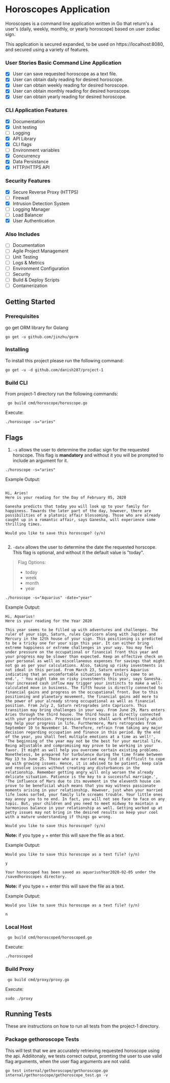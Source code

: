 # Horoscopes Application
Horoscopes is a command line application written in Go that return's a user's (daily, weekly, monthly, or yearly horoscope) based on user zodiac sign. 

This application is secured expanded, to be used on https://localhost:8080, and secured using a variety of features.

### User Stories Basic Command Line Application
- [X] User can save requested horoscope as a text file.
- [X] User can obtain daily reading for desired horoscope. 
- [X] User can obtain weekly reading for desired horoscope. 
- [X] User can obtain monthly reading for desired horoscope. 
- [X] User can obtain yearly reading for desired horoscope. 

### CLI Application Features 
- [X] Documentation
- [X] Unit testing
- [ ] Logging
- [X] API Library
- [X] CLI flags
- [ ] Environment variables
- [X] Concurrency
- [X] Data Persistance
- [X] HTTP/HTTPS API

### Security Features
- [X] Secure Reverse Proxy (HTTPS)
- [ ] Firewall
- [X] Intrusion Detection System
- [ ] Logging Manager
- [ ] Load Balancer
- [X] User Authentication 

### Also Includes
- [ ] Documentation
- [ ] Agile Project Management
- [ ] Unit Testing
- [ ] Logs & Metrics
- [ ] Environment Configuration
- [ ] Security
- [ ] Build & Deploy Scripts
- [ ] Containerization

## Getting Started

### Prerequisites

go get ORM library for Golang
```
go get -u github.com/jinzhu/gorm

```

### Installing 

 To install this project please run the following command:
 
 ```
 go get -u -d github.com/danish287/project-1

```
### Build CLI

From project-1 directory run the following commands:

```
 go build cmd/horoscope/horoscope.go

```
Execute:
```
./horoscope -s="aries"

```

## Flags 

1. ``` -s ``` allows the user to determine the zodiac sign for the requested horscope. This flag is **mandatory** and without it you will be prompted to include an argument for it.

 ```
./horoscope -s="aries" 

```
 Example Output:
 ```

Hi, Aries!
Here is your reading for the Day of February 05, 2020

Ganesha predicts that today you will look up to your family for happiness. Towards the later part of the day, however, there are possibilities of a platonic affair blossoming. Those who are already caught up in a romantic affair, says Ganesha, will experience some thrilling times.

Would you like to save this horoscope? (y/n)


```


2. ``` -date ``` allows the user to determine the date the requested horscope. This flag is optional, and without it the default value is "today". 
> Flag Options:
> - today
> - week
> - month
> - year

 
 ```
 ./horoscope -s="Aquarius" -date="year"

```

Example Output:
```
Hi, Aquarius!
Here is your reading for the Year 2020

This year seems to be filled up with adventures and challenges. The ruler of your sign, Saturn, rules Capricorn along with Jupiter and Mercury in the 12th house of your sign. This positioning is predicted to be a tricky one for your sign this year. It can either bring extreme happiness or extreme challenges in your way. You may feel under pressure on the occupational or financial front this year and your progress may be slower than expected. Keep an effective check on your personal as well as miscellaneous expenses for savings that might not go as per your calculations. Also, taking up risky investments is not ideal in this period. From March 23, Saturn enters Aquarius indicating that an uncomfortable situation may finally come to an end.', ' You might take on risky investments this year, says Ganesha. Your increased cash inflow may trigger your instincts to make a well-calculated move in business. The fifth house is directly connected to financial gains and progress on the occupational front. Due to this positioning and planetary movement, the financial gains add more to the power of your already strong occupational as well as financial position. From July 2, Saturn retrogrades into Capricorn. This transition may bring challenges in your way. From June 29, Mars enters Aries through the third house. The third house is directly connected with your profession. Progressive forces shall work effectively which may help your progress in life. Furthermore, Mars retrogrades from September 10 to November 14. Therefore, refrain from taking any major decision regarding occupation and finance in this period. By the end of the year, you shall feel multiple emotions at a time as well!', 'The beginning of the year may not be the best for your marital life. Being adjustable and compromising may prove to be working in your favor. It might as well help you overcome certain existing problems. Nonetheless, be prepared for turbulence during the time frame between May 13 to June 25. Those who are married may find it difficult to cope up with growing issues. Hence, it is advised to be patient, keep calm and resolve issues without creating any disturbances in the relationship. Remember getting angry will only worsen the already delicate situation. Patience is the key to a successful marriage.', 'The influence of Mars due to its movement in the eleventh house can prove to be beneficial which means that you may witness passionate moments arising in your relationship. However, just when your married life looks sorted, your family life screams trouble. Your little ones may annoy you to no end. In fact, you will not see face to face on any topic. But, your children and you need to meet midway to maintain a harmonious balance in your relationship as well. Getting worked up at petty issues may not bring in the desired results so keep your cool with a mature understanding if things go wrong.

Would you like to save this horoscope? (y/n)

```

**Note:** if you type ```y``` + enter this will save the file as a text.

Example Output:

``` Would you like to save this horoscope as a text file? (y/n) ``` 

``` y ``` 

```Your horoscoped has been saved as aquariusYear2020-02-05 under the /savedhoroscopes directory.```  

**Note:** if you type ```n``` + enter this will save the file as a text.

Example Output:

``` Would you like to save this horoscope as a text file? (y/n) ``` 

``` n ``` 

### Local Host

```
 go build cmd/horoscoped/horoscoped.go

```
Execute:
```
./horoscoped

```

### Build Proxy

```
 go build cmd/proxy/proxy.go

```
Execute:
```
sudo ./proxy

```

## Running Tests

These are instructions on how to run all tests from the project-1 directory.

### Package gethoroscope Tests

This will test that we are accurately retrieving requested horoscope using the api. Addiitonaly, we tests correct output, promting the user to use valid flag arguments, when the user flag arguments are not valid. 

```
go test internal/gethoroscope/gethoroscope.go  internal/gethoroscope/gethoroscope_test.go -v

```



